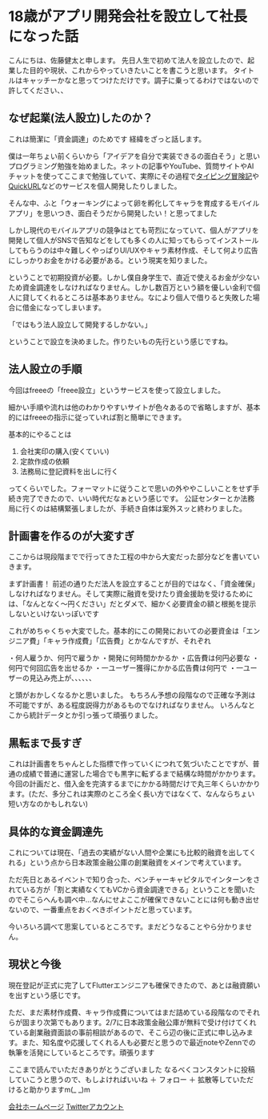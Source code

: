 # 18歳がアプリ開発会社を設立して社長になった話
こんにちは、佐藤健太と申します。
先日人生で初めて法人を設立したので、起業した目的や現状、これからやっていきたいことを書こうと思います。
タイトルはキャッチーかなと思ってつけただけです。調子に乗ってるわけではないので許してください、、

## なぜ起業(法人設立)したのか？
これは簡潔に「資金調達」のためです
経緯をざっと話します。

僕は一年ちょい前くらいから「アイデアを自分で実装できるの面白そう」と思いプログラミング勉強を始めました。ネットの記事やYouTube、質問サイトやAIチャットを使ってここまで勉強していて、実際にその過程で[タイピング冒険記](https://typing-adventure.com/)や[QuickURL](https://quick-url-b0462.web.app/)などのサービスを個人開発したりしました。

そんな中、ふと「ウォーキングによって卵を孵化してキャラを育成するモバイルアプリ」を思いつき、面白そうだから開発したい！と思ってました

しかし現代のモバイルアプリの競争はとても苛烈になっていて、個人がアプリを開発して個人がSNSで告知などをしても多くの人に知ってもらってインストールしてもらうのは中々難しくやっぱりUI/UXやキャラ素材作成、そして何より広告にしっかりお金をかける必要がある。という現実を知りました。

ということで初期投資が必要。しかし僕自身学生で、直近で使えるお金が少ないため資金調達をしなければなりません。しかし数百万という額を優しい金利で個人に貸してくれるところは基本ありません。なにより個人で借りると失敗した場合に借金になってしまいます。

「ではもう法人設立して開発するしかない。」

ということで設立を決めました。作りたいもの先行という感じですね。

## 法人設立の手順
今回はfreeeの「freee設立」というサービスを使って設立しました。

細かい手順や流れは他のわかりやすいサイトが色々あるので省略しますが、基本的にはfreeeの指示に従っていれば割と簡単にできます。

基本的にやることは
1. 会社実印の購入(安くていい)
2. 定款作成の依頼
3. 法務局に登記資料を出しに行く

ってくらいでした。フォーマットに従うことで思いの外ややこしいことをせず手続き完了できたので、いい時代だなぁという感じです。
公証センターとか法務局に行くのは結構緊張しましたが、手続き自体は案外スッと終わりました。

## 計画書を作るのが大変すぎ
ここからは現段階までで行ってきた工程の中から大変だった部分などを書いていきます。

まず計画書！
前述の通りただ法人を設立することが目的ではなく、「資金確保」しなければなりません。そして実際に融資を受けたり資金援助を受けるためには、「なんとなく〜円ください」だとダメで、細かく必要資金の額と根拠を提示しないといけないっぽいです

これがめちゃくちゃ大変でした。基本的にこの開発においての必要資金は「エンジニア費」「キャラ作成費」「広告費」とかなんですが、それぞれ

・何人雇うか、何円で雇うか
・開発に何時間かかるか
・広告費は何円必要な
・何円で何回広告を出せるか
・一ユーザー獲得にかかる広告費は何円で
・一ユーザーの見込み売上が、、、、、、

と頭がおかしくなるかと思いました。
もちろん予想の段階なので正確な予測は不可能ですが、ある程度説得力があるものでなければなりません。
いろんなとこから統計データとか引っ張って頑張りました。

## 黒転まで長すぎ
これは計画書をちゃんとした指標で作っていくにつれて気づいたことですが、普通の成績で普通に運営した場合でも黒字に転ずるまで結構な時間がかかります。
今回の計画だと、借入金を完済するまでにかかる時間だけで丸三年くらいかかります。(ただ、多分これは実際のところ全く長い方ではなくて、なんならちょい短い方なのかもしれない)

## 具体的な資金調達先
これについては現在、「過去の実績がない人間や企業にも比較的融資を出してくれる」という点から日本政策金融公庫の創業融資をメインで考えています。

ただ先日とあるイベントで知り合った、ベンチャーキャピタルでインターンをされている方が「割と実績なくてもVCから資金調達できる」ということを聞いたのでそこらへんも調べ中...なんにせよここが確保できないことには何も動き出せないので、一番重点をおくべきポイントだと思っています。

今いろいろ調べて思案しているところです。まだどうなることやら分かりません。

## 現状と今後
現在登記が正式に完了してFlutterエンジニアも確保できたので、あとは融資願いを出すという感じです。

ただ、まだ素材作成費、キャラ作成費についてはまだ詰めている段階なのでそれらが固まり次第でもあります。2/7に日本政策金融公庫が無料で受け付けてくれている創業融資面談の事前相談があるので、そこら辺の後に正式に申し込みます。また、知名度や応援してくれる人も必要だと思うので最近noteやZennでの執筆を活発にしているところです。頑張ります

ここまで読んでいただきありがとうございました
なるべくコンスタントに投稿していこうと思うので、もしよければいいね ＋ フォロー ＋ 拡散等していただけると助かりますm(_ _)m

[会社ホームページ](https://www.picmo.co.jp/)
[Twitterアカウント](https://twitter.com/kenta_sato_05)